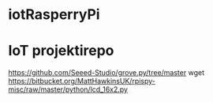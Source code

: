 # iotRasperryPi
# IoT projektirepo
https://github.com/Seeed-Studio/grove.py/tree/master
wget https://bitbucket.org/MattHawkinsUK/rpispy-misc/raw/master/python/lcd_16x2.py
